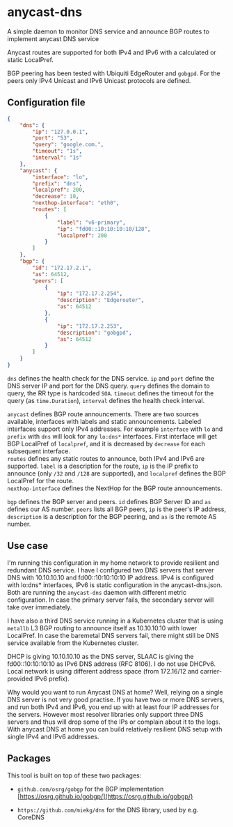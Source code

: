 # anycast-dns

A simple daemon to monitor DNS service and announce BGP routes to implement anycast DNS service

Anycast routes are supported for both IPv4 and IPv6 with a calculated or static LocalPref.

BGP peering has been tested with Ubiquiti EdgeRouter and `gobgpd`.  For the peers only IPv4 Unicast and IPv6 Unicast protocols are defined.

## Configuration file

```json
{
	"dns": {
		"ip": "127.0.0.1",
		"port": "53",
		"query": "google.com.",
		"timeout": "1s",
		"interval": "1s"
	},
	"anycast": {
		"interface": "lo",
		"prefix": "dns",
		"localpref": 200,
		"decrease": 10,
		"nexthop-interface": "eth0",
		"routes": [
			{
				"label": "v6-primary",
				"ip": "fd00::10:10:10:10/128",
				"localpref": 200
			}
		]
	},
	"bgp": {
		"id": "172.17.2.1",
		"as": 64512,
		"peers": [
			{
				"ip": "172.17.2.254",
				"description": "Edgerouter",
				"as": 64512
			},
			{
				"ip": "172.17.2.253",
				"description": "gobgpd",
				"as": 64512
			}
		]
	}
}
```

`dns` defines the health check for the DNS service.  `ip` and `port` define the DNS server IP and port for the DNS query.  `query` defines the domain to query, the RR type is hardcoded `SOA`.  `timeout` defines the timeout for the query (as `time.Duration`), `interval` defines the health check interval.

`anycast` defines BGP route announcements.  There are two sources available, interfaces with labels and static announcements.  Labeled interfaces support only IPv4 addresses.  For example `interface` with `lo` and `prefix` with `dns` will look for any `lo:dns*` interfaces.  First interface will get BGP LocalPref of `localpref`, and it is decreased by `decrease` for each subsequent interface.  
`routes` defines any static routes to announce, both IPv4 and IPv6 are supported.  `label` is a description for the route, `ip` is the IP prefix to announce (only `/32` and `/128` are supported), and `localpref` defines the BGP LocalPref for the route.  
`nexthop-interface` defines the NextHop for the BGP route announcements.

`bgp` defines the BGP server and peers.  `id` defines BGP Server ID and `as` defines our AS number.  `peers` lists all BGP peers, `ip` is the peer's IP address, `description` is a description for the BGP peering, and `as` is the remote AS number.

## Use case

I'm running this configuration in my home network to provide resilient and redundant DNS service.  I have I configured two DNS servers that server DNS with 10.10.10.10 and fd00::10:10:10:10 IP address.  IPv4 is configured with lo:dns* interfaces, IPv6 is static configuration in the anycast-dns.json.  Both are running the `anycast-dns` daemon with different metric configuration.  In case the primary server fails, the secondary server will take over immediately.

I have also a third DNS service running in a Kubernetes cluster that is using `metallb` L3 BGP routing to announce itself as 10.10.10.10 with lower LocalPref.  In case the baremetal DNS servers fail, there might still be DNS service available from the Kubernetes cluster.

DHCP is giving 10.10.10.10 as the DNS server, SLAAC is giving the fd00::10:10:10:10 as IPv6 DNS address (RFC 8106).  I do not use DHCPv6.  Local network is using different address space (from 172.16/12 and carrier-provided IPv6 prefix).

Why would you want to run Anycast DNS at home?  Well, relying on a single DNS server is not very good practise.  If you have two or more DNS servers, and run both IPv4 and IPv6, you end up with at least four IP addresses for the servers.  However most resolver libraries only support three DNS servers and thus will drop some of the IPs or complain about it to the logs.  With anycast DNS at home you can build relatively resilient DNS setup with single IPv4 and IPv6 addresses.

## Packages

This tool is built on top of these two packages:

* `github.com/osrg/gobgp` for the BGP implementation [https://osrg.github.io/gobgp/](https://osrg.github.io/gobgp/)

* `https://github.com/miekg/dns` for the DNS library, used by e.g. CoreDNS

